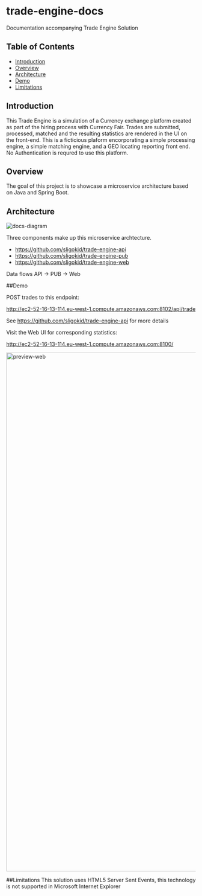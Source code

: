 # trade-engine-docs
Documentation accompanying Trade Engine Solution

## Table of Contents
  - [Introduction](#introduction)
  - [Overview](#overview)
  - [Architecture](#architecture)
  - [Demo](#demo)
  - [Limitations](#limitations)

## Introduction

This Trade Engine is a simulation of a Currency exchange platform created as part of the hiring process with Currency Fair. 
Trades are submitted, processed, matched and the resulting statistics are rendered in the UI on the front-end.
This is a ficticious plaform encorporating a simple processing engine, a simple matching engine, and a GEO locating reporting front end. 
No Authentication is requred to use this platform.

## Overview

The goal of this project is to showcase a microservice architecture based on Java and Spring Boot.

## Architecture

![docs-diagram](https://cloud.githubusercontent.com/assets/6519496/17114781/5b4eabf4-52a8-11e6-9c2c-65646679ad30.png)

Three components make up this microservice archtecture.
- https://github.com/sligokid/trade-engine-api
- https://github.com/sligokid/trade-engine-pub
- https://github.com/sligokid/trade-engine-web

Data flows API -> PUB -> Web

##Demo

POST trades to this endpoint:

http://ec2-52-16-13-114.eu-west-1.compute.amazonaws.com:8102/api/trade

See https://github.com/sligokid/trade-engine-api for more details


Visit the Web UI for corresponding statistics:

http://ec2-52-16-13-114.eu-west-1.compute.amazonaws.com:8100/

<img width="1375" alt="preview-web" src="https://cloud.githubusercontent.com/assets/6519496/17103716/9b9b08b4-5277-11e6-8cd3-5279b9f5ee02.png" style="max-width:100%;">

##Limitations
This solution uses HTML5 Server Sent Events, this technology is not supported in Microsoft Internet Explorer
